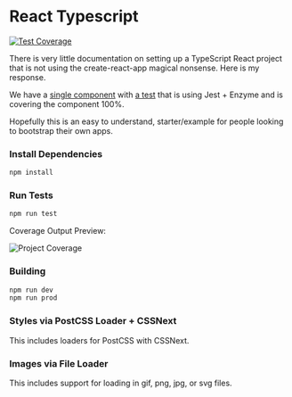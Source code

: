 # React Typescript

[![Test Coverage](https://travis-ci.org/jasonraimondi/react-typescript.svg)](https://travis-ci.org/jasonraimondi/react-typescript#)

There is very little documentation on setting up a TypeScript React project that is not using the create-react-app magical nonsense. Here is my response. 

We have a [single component](./src/app/App.tsx) with [a test](./src/app/App.test.tsx) that is using Jest + Enzyme and is covering the component 100%.

Hopefully this is an easy to understand, starter/example for people looking to bootstrap their own apps. 

### Install Dependencies

```bash
npm install
```

### Run Tests

```bash
npm run test
```

Coverage Output Preview:

![Project Coverage](https://i.imgur.com/9ssxemw.png)

### Building

```bash
npm run dev
npm run prod
```

### Styles via PostCSS Loader + CSSNext

This includes loaders for PostCSS with CSSNext.

### Images via File Loader

This includes support for loading in gif, png, jpg, or svg files.
